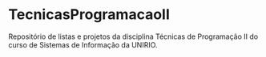 # TecnicasProgramacaoII
Repositório de listas e projetos da disciplina Técnicas de Programação II do curso de Sistemas de Informação da UNIRIO.
